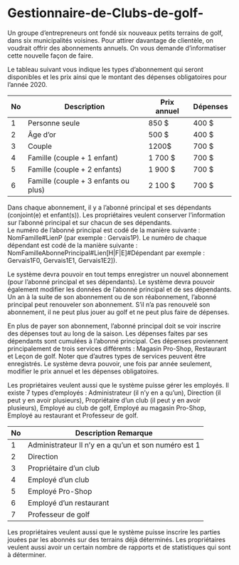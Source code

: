# Gestionnaire-de-Clubs-de-golf-
Un groupe d’entrepreneurs ont fondé six nouveaux petits terrains de golf, dans six municipalités voisines.  Pour attirer davantage de clientèle, on voudrait offrir des abonnements annuels.  On vous demande d’informatiser cette nouvelle façon de faire.    


Le tableau suivant vous indique les types d’abonnement qui seront disponibles et les prix ainsi que le montant des dépenses obligatoires pour l’année 2020.


|No	  |	Description							| Prix annuel 		|	Dépenses 	  |
|-----|-------------------------------------|-------------------|-----------------|
| 1	  |	Personne seule						|850 $				|	 400 $	      |
| 2	  |	Âge d’or							|500 $				|	 400 $ 	      |
| 3	  |	Couple								|1200$				|	 700 $	      |
| 4	  |	Famille (couple + 1 enfant)			|1 700 $			|	 700 $	      |
| 5	  |	Famille (couple + 2 enfants)		|1 900 $			|	 700 $	      |
| 6	  |	Famille (couple + 3 enfants ou plus)|2 100 $			|	 700 $	      |





Dans chaque abonnement, il y a l’abonné principal et ses dépendants (conjoint(e) et enfant(s)).
Les propriétaires veulent conserver l’information sur l’abonné principal et sur chacun de ses dépendants.  
Le numéro de l’abonné principal est codé de la manière suivante : NomFamille#LienP (par exemple : Gervais1P).
Le numéro de chaque dépendant est codé de la manière suivante : NomFamilleAbonnePrincipal#Lien[H|F|E]#Dépendant par exemple : Gervais1F0, Gervais1E1, Gervais1E2]).

Le système devra pouvoir en tout temps enregistrer un nouvel abonnement (pour l’abonné principal et ses dépendants).
Le système devra pouvoir également modifier les données de l’abonné principal et de ses dépendants.
Un an à la suite de son abonnement ou de son réabonnement, l’abonné principal peut renouveler son abonnement. S’il n’a pas renouvelé son abonnement, il ne peut plus jouer au golf et ne peut plus faire de dépenses.

En plus de payer son abonnement, l’abonné principal doit se voir inscrire des dépenses tout au long de la saison.  Les dépenses faites par ses dépendants sont cumulées à l’abonné principal. Ces dépenses proviennent principalement de trois services différents : Magasin Pro-Shop, Restaurant et Leçon de golf. Noter que d’autres types de services peuvent être enregistrés. 
Le système devra pouvoir, une fois par année seulement, modifier le prix annuel et les dépenses obligatoires.

Les propriétaires veulent aussi que le système puisse gérer les employés. Il existe 7 types d’employés : Administrateur (il n’y en a qu’un), Direction (il peut y en avoir plusieurs), Propriétaire d’un club (il peut y en avoir plusieurs), Employé au club de golf, Employé au magasin Pro-Shop, Employé au restaurant et Professeur de golf.


|No|Description	Remarque
|--|-----------------------
|1|	Administrateur	Il n’y en a qu’un et son numéro est 1
|2|	Direction	
|3|	Propriétaire d’un club	
|4|	Employé d’un club	
|5|	Employé Pro-Shop	
|6|	Employé d’un restaurant	
|7|	Professeur de golf	




Les propriétaires veulent aussi que le système puisse inscrire les parties jouées par les abonnés sur des terrains déjà déterminés. Les propriétaires veulent aussi avoir un certain nombre de rapports et de statistiques qui sont à déterminer.

